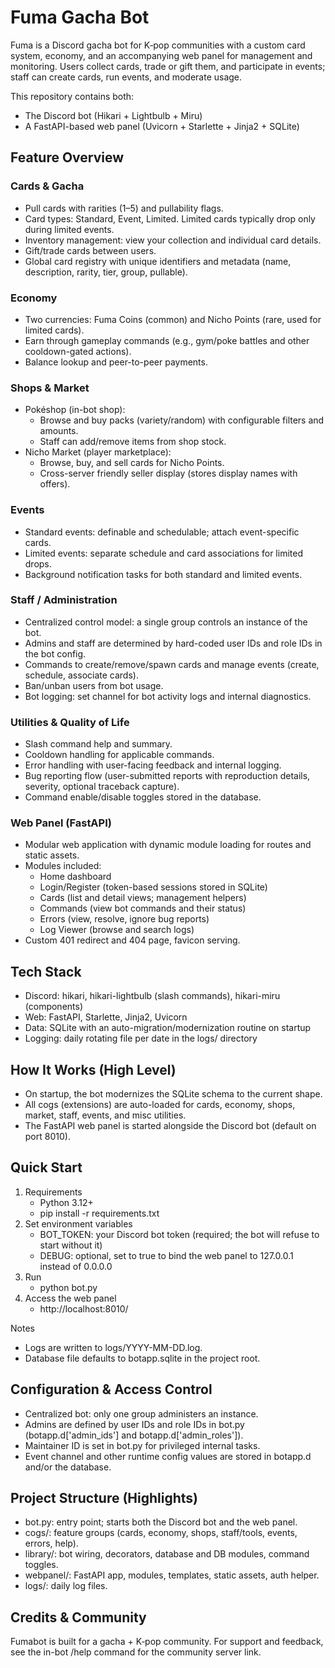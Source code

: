 # Fuma Gacha Bot

Fuma is a Discord gacha bot for K‑pop communities with a custom card system, economy, and an accompanying web panel for management and monitoring. Users collect cards, trade or gift them, and participate in events; staff can create cards, run events, and moderate usage.

This repository contains both:
- The Discord bot (Hikari + Lightbulb + Miru)
- A FastAPI-based web panel (Uvicorn + Starlette + Jinja2 + SQLite)


## Feature Overview

### Cards & Gacha
- Pull cards with rarities (1–5) and pullability flags.
- Card types: Standard, Event, Limited. Limited cards typically drop only during limited events.
- Inventory management: view your collection and individual card details.
- Gift/trade cards between users.
- Global card registry with unique identifiers and metadata (name, description, rarity, tier, group, pullable).

### Economy
- Two currencies: Fuma Coins (common) and Nicho Points (rare, used for limited cards).
- Earn through gameplay commands (e.g., gym/poke battles and other cooldown-gated actions).
- Balance lookup and peer-to-peer payments.

### Shops & Market
- Pokéshop (in-bot shop):
  - Browse and buy packs (variety/random) with configurable filters and amounts.
  - Staff can add/remove items from shop stock.
- Nicho Market (player marketplace):
  - Browse, buy, and sell cards for Nicho Points.
  - Cross-server friendly seller display (stores display names with offers).

### Events
- Standard events: definable and schedulable; attach event-specific cards.
- Limited events: separate schedule and card associations for limited drops.
- Background notification tasks for both standard and limited events.

### Staff / Administration
- Centralized control model: a single group controls an instance of the bot.
- Admins and staff are determined by hard-coded user IDs and role IDs in the bot config.
- Commands to create/remove/spawn cards and manage events (create, schedule, associate cards).
- Ban/unban users from bot usage.
- Bot logging: set channel for bot activity logs and internal diagnostics.

### Utilities & Quality of Life
- Slash command help and summary.
- Cooldown handling for applicable commands.
- Error handling with user-facing feedback and internal logging.
- Bug reporting flow (user-submitted reports with reproduction details, severity, optional traceback capture).
- Command enable/disable toggles stored in the database.

### Web Panel (FastAPI)
- Modular web application with dynamic module loading for routes and static assets.
- Modules included:
  - Home dashboard
  - Login/Register (token-based sessions stored in SQLite)
  - Cards (list and detail views; management helpers)
  - Commands (view bot commands and their status)
  - Errors (view, resolve, ignore bug reports)
  - Log Viewer (browse and search logs)
- Custom 401 redirect and 404 page, favicon serving.


## Tech Stack
- Discord: hikari, hikari-lightbulb (slash commands), hikari-miru (components)
- Web: FastAPI, Starlette, Jinja2, Uvicorn
- Data: SQLite with an auto-migration/modernization routine on startup
- Logging: daily rotating file per date in the logs/ directory


## How It Works (High Level)
- On startup, the bot modernizes the SQLite schema to the current shape.
- All cogs (extensions) are auto-loaded for cards, economy, shops, market, staff, events, and misc utilities.
- The FastAPI web panel is started alongside the Discord bot (default on port 8010).


## Quick Start
1. Requirements
   - Python 3.12+
   - pip install -r requirements.txt
2. Set environment variables
   - BOT_TOKEN: your Discord bot token (required; the bot will refuse to start without it)
   - DEBUG: optional, set to true to bind the web panel to 127.0.0.1 instead of 0.0.0.0
3. Run
   - python bot.py
4. Access the web panel
   - http://localhost:8010/

Notes
- Logs are written to logs/YYYY-MM-DD.log.
- Database file defaults to botapp.sqlite in the project root.


## Configuration & Access Control
- Centralized bot: only one group administers an instance.
- Admins are defined by user IDs and role IDs in bot.py (botapp.d['admin_ids'] and botapp.d['admin_roles']).
- Maintainer ID is set in bot.py for privileged internal tasks.
- Event channel and other runtime config values are stored in botapp.d and/or the database.


## Project Structure (Highlights)
- bot.py: entry point; starts both the Discord bot and the web panel.
- cogs/: feature groups (cards, economy, shops, staff/tools, events, errors, help).
- library/: bot wiring, decorators, database and DB modules, command toggles.
- webpanel/: FastAPI app, modules, templates, static assets, auth helper.
- logs/: daily log files.


## Credits & Community
Fumabot is built for a gacha + K‑pop community. For support and feedback, see the in-bot /help command for the community server link.